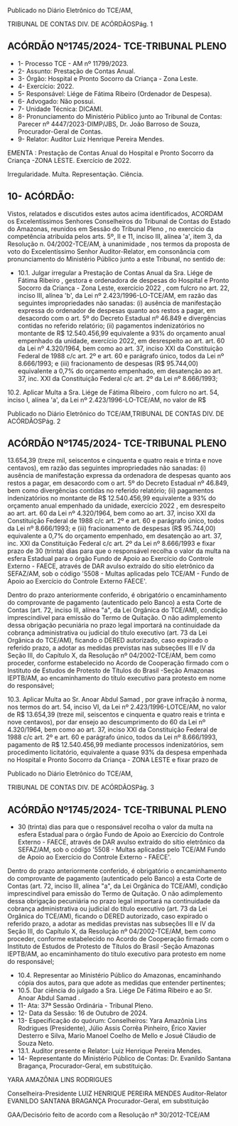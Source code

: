 Publicado  no  Diário  Eletrônico do TCE/AM,

TRIBUNAL DE CONTAS DIV. DE ACÓRDÃOSPág. 1

## ACÓRDÃO Nº1745/2024- TCE-TRIBUNAL PLENO

- 1- Processo TCE - AM nº 11799/2023.
- 2- Assunto: Prestação de Contas Anual.
- 3- Órgão: Hospital e Pronto Socorro da Criança - Zona Leste.
- 4- Exercício: 2022.
- 5- Responsável: Liége de Fátima Ribeiro (Ordenador de Despesa).
- 6- Advogado: Não possui.
- 7- Unidade Técnica: DICAMI.
- 8- Pronunciamento  do  Ministério  Público  junto  ao  Tribunal  de  Contas: Parecer  nº 4447/2023-DIMP/JBS, Dr. João Barroso de Souza, Procurador-Geral de Contas.
- 9- Relator: Auditor Luiz Henrique Pereira Mendes.

EMENTA : Prestação de Contas Anual do Hospital e Pronto Socorro da Criança -ZONA LESTE. Exercício de 2022.

Irregularidade. Multa. Representação. Ciência.

## 10-  ACÓRDÃO:

Vistos, relatados e discutidos estes autos acima identificados, ACORDAM os Excelentíssimos Senhores Conselheiros do Tribunal de Contas do Estado do Amazonas, reunidos em Sessão do Tribunal Pleno , no exercício da competência atribuída pelos arts. 5º, II e 11, inciso III, alínea 'a', item 3, da Resolução n. 04/2002-TCE/AM, à unanimidade , nos termos da proposta de voto do Excelentíssimo Senhor Auditor-Relator, em consonância com pronunciamento do Ministério Público junto a este Tribunal, no sentido de:

- 10.1. Julgar  irregular a  Prestação  de  Contas  Anual  da Sra.  Liége  de Fátima  Ribeiro ,  gestora  e  ordenadora  de  despesas  do  Hospital  e Pronto Socorro da Criança - Zona Leste, exercício 2022 , com fulcro no art. 22, inciso III, alínea 'b', da Lei nº 2.423/1996-LO-TCE/AM, em razão  das  seguintes  impropriedades  não  sanadas:  (i)  ausência  de manifestação expressa do ordenador de despesas quanto aos restos a pagar, em desacordo com o art. 5º do Decreto Estadual nº 46.849 e divergências contidas no referido relatório; (ii) pagamentos indenizatórios  no  montante  de  R$  12.540.456,99 equivalente a  93% do  orçamento  anual  empenhado  da  unidade,  exercício  2022,  em desrespeito ao art. art. 60 da Lei nº 4.320/1964, bem como ao art. 37, inciso  XXI  da  Constituição  Federal  de  1988  c/c  art.  2º  e  art.  60  e parágrafo único, todos da Lei nº 8.666/1993; e (iii) fracionamento de despesas (R$ 95.744,00) equivalente a 0,7% do orçamento empenhado,  em  desatenção  ao  art.  37,  inc.  XXI  da  Constituição Federal c/c art. 2º da Lei nº 8.666/1993;

10.2. Aplicar Multa a Sra. Liége de Fátima Ribeiro ,  com fulcro no art. 54, inciso I, alínea 'a', da Lei nº 2.423/1996-LO-TCE/AM, no valor de R$

Publicado  no  Diário  Eletrônico do TCE/AM,TRIBUNAL DE CONTAS DIV. DE ACÓRDÃOSPág. 2

## ACÓRDÃO Nº1745/2024- TCE-TRIBUNAL PLENO

13.654,39 (treze  mil,  seiscentos  e  cinquenta  e  quatro  reais  e  trinta  e nove centavos), em razão das seguintes impropriedades não sanadas: (i)  ausência  de  manifestação  expressa  da  ordenadora  de  despesas quanto  aos  restos  a  pagar,  em  desacordo  com  o  art.  5º  do  Decreto Estadual  nº  46.849,  bem  como  divergências  contidas  no  referido relatório; (ii) pagamentos indenizatórios no montante de R$ 12.540.456,99 equivalente a 93% do orçamento anual empenhado da unidade, exercício  2022 ,  em  desrespeito  ao  art.  art.  60  da  Lei  nº 4.320/1964, bem como ao art. 37, inciso XXI da Constituição Federal de  1988  c/c  art.  2º  e  art.  60  e  parágrafo  único,  todos  da  Lei  nº 8.666/1993; e (iii) fracionamento de despesas (R$ 95.744,00) equivalente a 0,7% do orçamento empenhado, em desatenção ao art. 37, inc. XXI da Constituição Federal c/c art. 2º da Lei nº 8.666/1993 e fixar prazo de 30 (trinta) dias para que o responsável recolha o valor da multa na esfera Estadual para o órgão Fundo de Apoio ao Exercício do Controle Externo - FAECE, através de DAR avulso extraído do sítio eletrônico da SEFAZ/AM, sob o código '5508 - Multas aplicadas pelo TCE/AM  -  Fundo  de  Apoio  ao  Exercício  do  Controle  Externo  FAECE'.

Dentro do prazo anteriormente conferido, é obrigatório o encaminhamento  do  comprovante  de  pagamento  (autenticado  pelo Banco)  a  esta  Corte  de  Contas  (art.  72,  inciso  III,  alínea  "a",  da  Lei Orgânica  do  TCE/AM),  condição  imprescindível  para  emissão  do Termo de Quitação. O não adimplemento dessa obrigação pecuniária no prazo legal importará na continuidade da cobrança administrativa ou judicial do título executivo (art. 73 da Lei Orgânica do TCE/AM), ficando o  DERED  autorizado,  caso  expirado  o  referido  prazo,  a  adotar  as medidas previstas nas subseções III e IV da Seção III, do Capítulo X, da  Resolução  nº  04/2002-TCE/AM,  bem  como  proceder,  conforme estabelecido  no  Acordo  de  Cooperação  firmado  com  o  Instituto  de Estudos  de  Protesto  de Títulos do Brasil -Seção  Amazonas  IEPTB/AM,  ao  encaminhamento  do  título  executivo  para  protesto  em nome do responsável;

10.3. Aplicar  Multa ao Sr.  Anoar  Abdul  Samad , por  grave  infração  à norma,  nos  termos  do  art.  54,  inciso  VI,  da  Lei  nº  2.423/1996-LOTCE/AM, no valor de R$ 13.654,39 (treze mil, seiscentos e cinquenta e quatro reais e trinta e nove centavos), por dar ensejo ao descumprimento  do  60  da  Lei  nº  4.320/1964,  bem  como  ao  art.  37, inciso  XXI  da  Constituição  Federal  de  1988  c/c  art.  2º  e  art.  60  e parágrafo  único,  todos  da  Lei  nº 8.666/1993,  pagamento  de  R$ 12.540.456,99  mediante  processos  indenizatórios,  sem  procedimento licitatório, equivalente a quase  93%  da  despesa  empenhada  no Hospital e Pronto Socorro da Criança - ZONA LESTE e fixar prazo de

Publicado  no  Diário  Eletrônico do TCE/AM,

TRIBUNAL DE CONTAS DIV. DE ACÓRDÃOSPág. 3

## ACÓRDÃO Nº1745/2024- TCE-TRIBUNAL PLENO

- 30  (trinta)  dias para  que  o  responsável  recolha  o  valor  da  multa  na esfera Estadual para o órgão Fundo de Apoio ao Exercício do Controle Externo - FAECE, através de DAR avulso extraído do sítio eletrônico da SEFAZ/AM,  sob  o  código  '5508  -  Multas  aplicadas  pelo  TCE/AM  Fundo de Apoio ao Exercício do Controle Externo - FAECE'.

Dentro do prazo anteriormente conferido, é obrigatório o encaminhamento  do  comprovante  de  pagamento  (autenticado  pelo Banco)  a  esta  Corte  de  Contas  (art.  72,  inciso  III,  alínea  "a",  da  Lei Orgânica  do  TCE/AM),  condição  imprescindível  para  emissão  do Termo de Quitação. O não adimplemento dessa obrigação pecuniária no prazo legal importará na continuidade da cobrança administrativa ou judicial do título executivo (art. 73 da Lei Orgânica do TCE/AM), ficando o  DERED  autorizado,  caso  expirado  o  referido  prazo,  a  adotar  as medidas previstas nas subseções III e IV da Seção III, do Capítulo X, da  Resolução  nº  04/2002-TCE/AM,  bem  como  proceder,  conforme estabelecido  no  Acordo  de  Cooperação  firmado  com  o  Instituto  de Estudos  de  Protesto  de Títulos do Brasil -Seção  Amazonas  IEPTB/AM,  ao  encaminhamento  do  título  executivo  para  protesto  em nome do responsável;

- 10.4. Representar ao  Ministério  Público  do  Amazonas,  encaminhando cópia dos autos, para que adote as medidas que entender pertinentes;
- 10.5. Dar  ciência do  julgado  a Sra.  Liége  De  Fátima  Ribeiro e  ao Sr. Anoar Abdul Samad .
- 11-  Ata: 37ª Sessão Ordinária - Tribunal Pleno.
- 12-  Data da Sessão: 16 de Outubro de 2024.
- 13-  Especificação do quórum: Conselheiros: Yara Amazônia Lins Rodrigues (Presidente), Júlio Assis Corrêa Pinheiro, Érico Xavier Desterro e Silva, Mario Manoel Coelho de Mello e Josué Cláudio de Souza Neto.
- 13.1. Auditor presente e Relator: Luiz Henrique Pereira Mendes.
- 14-  Representante do Ministério Público de Contas: Dr. Evanildo Santana Bragança, Procurador-Geral, em substituição.

YARA AMAZÔNIA LINS RODRIGUES

Conselheira-Presidente LUIZ HENRIQUE PEREIRA MENDES Auditor-Relator EVANILDO SANTANA BRAGANÇA Procurador-Geral, em substituição

GAA/Decisório feito de acordo com a Resolução nº 30/2012-TCE/AM